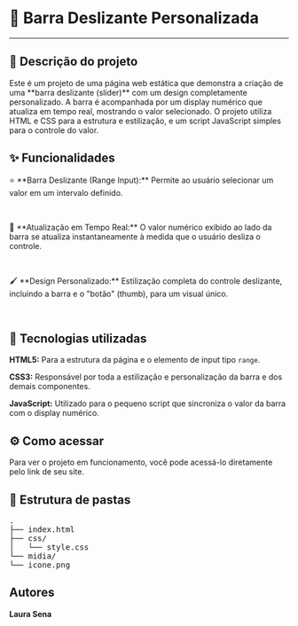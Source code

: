 <h1>🎨 Barra Deslizante Personalizada</h1>
<hr>

<h2>📝 Descrição do projeto</h2>
<p>Este é um projeto de uma página web estática que demonstra a criação de uma **barra deslizante (slider)** com um design completamente personalizado. A barra é acompanhada por um display numérico que atualiza em tempo real, mostrando o valor selecionado. O projeto utiliza HTML e CSS para a estrutura e estilização, e um script JavaScript simples para o controle do valor.</p>

<h2>✨ Funcionalidades</h2>
<p>⭐ **Barra Deslizante (Range Input):** Permite ao usuário selecionar um valor em um intervalo definido.</p>
<br>
<p>🚀 **Atualização em Tempo Real:** O valor numérico exibido ao lado da barra se atualiza instantaneamente à medida que o usuário desliza o controle.</p>
<br>
<p>🖌️ **Design Personalizado:** Estilização completa do controle deslizante, incluindo a barra e o "botão" (thumb), para um visual único.</p>
<br>

<h2>🚀 Tecnologias utilizadas</h2>
<p><strong>HTML5:</strong> Para a estrutura da página e o elemento de input tipo <code>range</code>.</p>
<p><strong>CSS3:</strong> Responsável por toda a estilização e personalização da barra e dos demais componentes.</p>
<p><strong>JavaScript:</strong> Utilizado para o pequeno script que sincroniza o valor da barra com o display numérico.</p>

<h2>⚙️ Como acessar</h2>
    <p>Para ver o projeto em funcionamento, você pode acessá-lo diretamente pelo link de seu site.</p>

<h2>📁 Estrutura de pastas</h2>
<pre>
.
├── index.html
├── css/
│   └── style.css
└── midia/
└── icone.png
</pre>

<h2>Autores</h2>
<p><strong>Laura Sena</strong></p>
